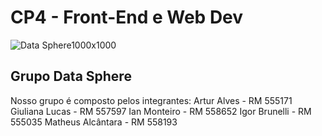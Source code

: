 # CP4 - Front-End e Web Dev


![Data Sphere1000x1000](https://github.com/ianmonteirom/CP2-Edge/assets/152393807/0fe80a9b-6290-417d-8367-2abe3824d0b0)

## Grupo Data Sphere
Nosso grupo é composto pelos integrantes:
Artur Alves - RM 555171
Giuliana Lucas - RM 557597
Ian Monteiro - RM 558652
Igor Brunelli - RM 555035
Matheus Alcântara - RM 558193

